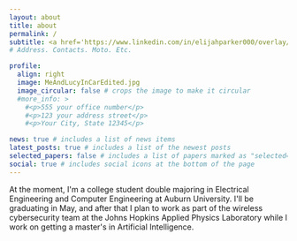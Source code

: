 ```yaml
---
layout: about
title: about
permalink: /
subtitle: <a href='https://www.linkedin.com/in/elijahparker000/overlay/contact-info/'>Contact</a>
# Address. Contacts. Moto. Etc.

profile:
  align: right
  image: MeAndLucyInCarEdited.jpg
  image_circular: false # crops the image to make it circular
  #more_info: >
    #<p>555 your office number</p>
    #<p>123 your address street</p>
    #<p>Your City, State 12345</p>

news: true # includes a list of news items
latest_posts: true # includes a list of the newest posts
selected_papers: false # includes a list of papers marked as "selected={true}"
social: true # includes social icons at the bottom of the page
---
```


At the moment, I'm a college student double majoring in Electrical Engineering and Computer Engineering at Auburn University. I'll be graduating in May, and after that I plan to work as part of the wireless cybersecurity team at the Johns Hopkins Applied Physics Laboratory while I work on getting a master's in Artificial Intelligence.